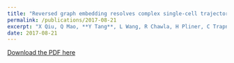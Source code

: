 ```yaml
---
title: "Reversed graph embedding resolves complex single-cell trajectories"
permalink: /publications/2017-08-21
excerpt: "X Qiu, Q Mao, **Y Tang**, L Wang, R Chawla, H Pliner, C Trapnell.<br> Nature methods 14 (10), 979-982"
date: 2017-08-21
---
```


[Download the PDF here](https://github.com/jamestang23/jamestang23.github.io/blob/master/22.pdf)


